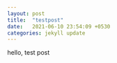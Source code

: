 ```yaml
---
layout: post
title:  "testpost"
date:   2021-06-10 23:54:09 +0530
categories: jekyll update
---
```

hello, test post